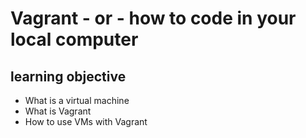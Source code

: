 # Vagrant - or - how to code in your local computer
## learning objective 

* What is a virtual machine
* What is Vagrant
* How to use VMs with Vagrant
